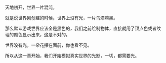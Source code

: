 ﻿天地初开，世界一片混沌。

就是说世界刚创建的时候，世界上没有光，一片乌漆嘛黑。

那么默认游戏世界应该全是黑色的，我们之前绘制物体，直接就用了顶点色或者纹理的颜色显示出来，这是不对的。

世界没有光，一朵花摆在面前，你也看不见。

所以从这一章开始，我们开始模拟真实世界的光影，一切，都需要光。